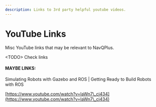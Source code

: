 ```yaml
---
description: Links to 3rd party helpful youtube videos.
---
```


# YouTube Links

Misc YouTube links that may be relevant to NavQPlus.



\<TODO> Check links

#### MAYBE LINKS:

Simulating Robots with Gazebo and ROS | Getting Ready to Build Robots with ROS

[https://www.youtube.com/watch?v=laWn7\_cj434](https://www.youtube.com/watch?v=laWn7\_cj434)

